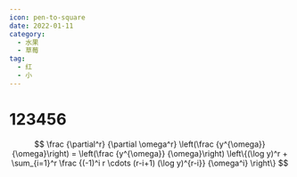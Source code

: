 ```yaml
---
icon: pen-to-square
date: 2022-01-11
category:
  - 水果
  - 草莓
tag:
  - 红
  - 小
---
```

# 123456

$$
\frac {\partial^r} {\partial \omega^r} \left(\frac {y^{\omega}} {\omega}\right)
= \left(\frac {y^{\omega}} {\omega}\right) \left\{(\log y)^r + \sum_{i=1}^r \frac {(-1)^i r \cdots (r-i+1) (\log y)^{r-i}} {\omega^i} \right\}
$$
